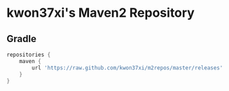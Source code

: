 # kwon37xi's Maven2 Repository

## Gradle
```groovy
repositories {
    maven {
        url 'https://raw.github.com/kwon37xi/m2repos/master/releases'
    }
}
```
